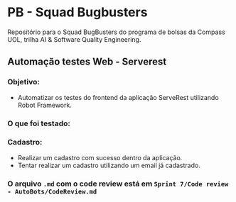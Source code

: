 # PB - Squad Bugbusters
Repositório para o Squad BugBusters do programa de bolsas da Compass UOL, trilha AI &amp; Software Quality Engineering.

## Automação testes Web - Serverest

### Objetivo:
- Automatizar os testes do frontend da aplicação ServeRest utilizando Robot Framework.

### O que foi testado:

### Cadastro:
- Realizar um cadastro com sucesso dentro da aplicação.
- Tentar realizar um cadastro utilizando um email já cadastrado.

### O arquivo `.md` com o code review está em `Sprint 7/Code review - AutoBots/CodeReview.md`